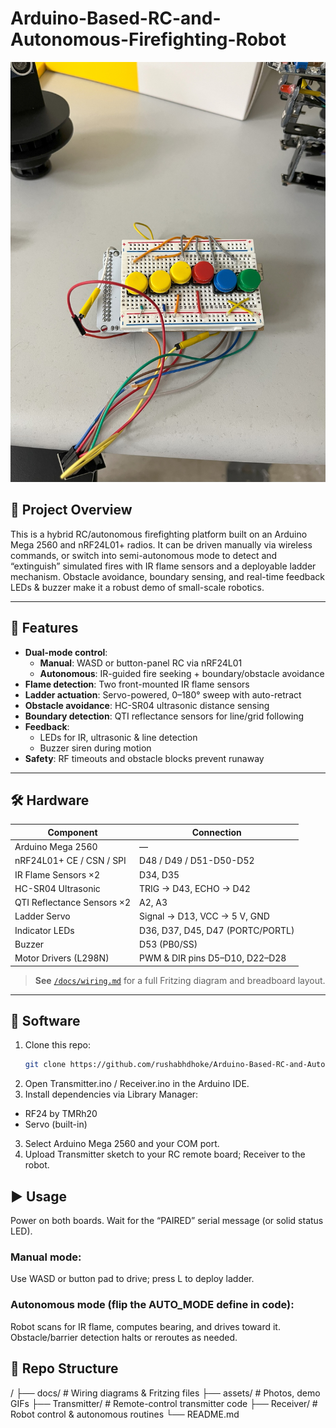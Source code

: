 # Arduino-Based-RC-and-Autonomous-Firefighting-Robot

![Firefighting Robot](./assets/RC-Circuit-Board.jpg)

## 🚒 Project Overview

This is a hybrid RC/autonomous firefighting platform built on an Arduino Mega 2560 and nRF24L01+ radios. It can be driven manually via wireless commands, or switch into semi-autonomous mode to detect and “extinguish” simulated fires with IR flame sensors and a deployable ladder mechanism. Obstacle avoidance, boundary sensing, and real-time feedback LEDs & buzzer make it a robust demo of small-scale robotics.

---

## 🔧 Features

- **Dual-mode control**:
  - **Manual**: WASD or button-panel RC via nRF24L01  
  - **Autonomous**: IR-guided fire seeking + boundary/obstacle avoidance  
- **Flame detection**: Two front-mounted IR flame sensors  
- **Ladder actuation**: Servo-powered, 0–180° sweep with auto-retract  
- **Obstacle avoidance**: HC-SR04 ultrasonic distance sensing  
- **Boundary detection**: QTI reflectance sensors for line/grid following  
- **Feedback**:  
  - LEDs for IR, ultrasonic & line detection  
  - Buzzer siren during motion  
- **Safety**: RF timeouts and obstacle blocks prevent runaway

---

## 🛠️ Hardware

| Component                  | Connection                   |
|----------------------------|------------------------------|
| Arduino Mega 2560          | —                            |
| nRF24L01+ CE / CSN / SPI   | D48 / D49 / D51-D50-D52      |
| IR Flame Sensors ×2        | D34, D35                     |
| HC-SR04 Ultrasonic         | TRIG → D43, ECHO → D42       |
| QTI Reflectance Sensors ×2 | A2, A3                       |
| Ladder Servo               | Signal → D13, VCC → 5 V, GND |
| Indicator LEDs             | D36, D37, D45, D47 (PORTC/PORTL) |
| Buzzer                     | D53 (PB0/SS)                 |
| Motor Drivers (L298N)      | PWM & DIR pins D5–D10, D22–D28 |

> **See** [`/docs/wiring.md`](docs/wiring.md) for a full Fritzing diagram and breadboard layout.

---

## 💾 Software

1. Clone this repo:  
   ```bash
   git clone https://github.com/rushabhdhoke/Arduino-Based-RC-and-Autonomous-Firefighting-Robot.git
   ```
2. Open Transmitter.ino / Receiver.ino in the Arduino IDE.
3. Install dependencies via Library Manager:
- RF24 by TMRh20
- Servo (built-in)
3. Select Arduino Mega 2560 and your COM port.
4. Upload Transmitter sketch to your RC remote board; Receiver to the robot.

## ▶️ Usage
Power on both boards.
Wait for the “PAIRED” serial message (or solid status LED).

### Manual mode:
Use WASD or button pad to drive; press L to deploy ladder.

### Autonomous mode (flip the AUTO_MODE define in code):
Robot scans for IR flame, computes bearing, and drives toward it.
Obstacle/barrier detection halts or reroutes as needed.

## 📂 Repo Structure
/
├── docs/            # Wiring diagrams & Fritzing files
├── assets/          # Photos, demo GIFs
├── Transmitter/     # Remote-control transmitter code
├── Receiver/        # Robot control & autonomous routines
└── README.md
